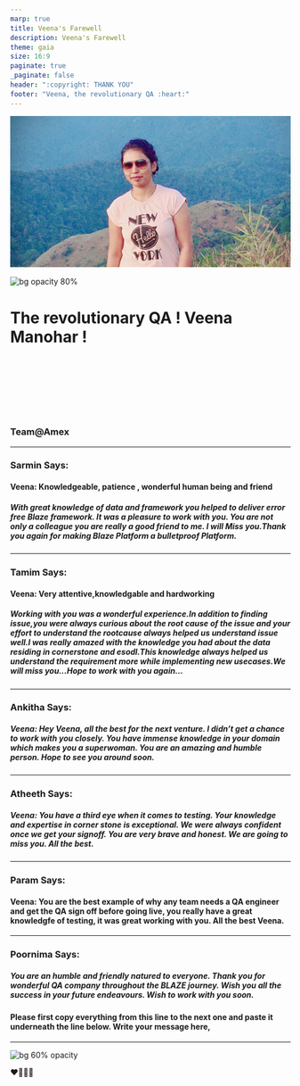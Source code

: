 ```yaml
---
marp: true
title: Veena's Farewell
description: Veena's Farewell
theme: gaia
size: 16:9
paginate: true
_paginate: false
header: ":copyright: THANK YOU"
footer: "Veena, the revolutionary QA :heart:"
---
```

![bg 80%](image/veena.jpeg)

![bg opacity 80%](http://img.picturequotes.com/2/542/541515/goodbye-quote-1.jpg)

# <!--fit--> The revolutionary QA ! **Veena Manohar** ! 

<br /> <br />
<br/><br/>
<br/><br/>

### Team@Amex

<!-- This is presenter note. You can write down notes through HTML comment. -->
---


### Sarmin Says:
#### Veena: Knowledgeable, patience , wonderful human being and friend 
#####  With great knowledge of data and framework you helped to deliver error free Blaze framework. It was a pleasure to work with you. You are not only a colleague you are really a good friend to me. I will Miss you.Thank you again for making Blaze Platform a bulletproof Platform. 


<!-- _class: lead -->

<style scoped> { font-size:24px;}</style>
---

### Tamim Says:
#### Veena: Very attentive,knowledgable and hardworking 
##### Working with you was a wonderful experience.In addition to finding issue,you were always curious about the root cause of the issue and your effort to understand the rootcause always helped us understand issue well.I was really amazed with the knowledge you had about the data residing in cornerstone and esodl.This knowledge always helped us understand the requirement more while implementing new usecases.We will miss you...Hope to work with you again... 

<!-- _class: lead -->
<style scoped> { font-size:24px;}</style>
---


### Ankitha Says:
##### Veena: Hey Veena, all the best for the next venture. I didn’t get a chance to work with you closely. You have immense knowledge in your domain which makes you a superwoman. You are an amazing and humble person. Hope to see you around soon.

<!-- _class: lead -->
<style scoped> { font-size:24px;}</style>
---

### Atheeth Says:
##### Veena: You have a third eye when it comes to testing. Your knowledge and expertise in corner stone is exceptional. We were always confident once we get your signoff. You are very brave and honest. We are going to miss you. All the best.


<!-- _class: lead -->
<style scoped> { font-size:24px;}</style>
---

### Param Says:
#### Veena: You are the best example of why any team needs a QA engineer and get the QA sign off before going live, you really have a great knowledgfe of testing, it was great working with you. All the best Veena.

<!-- _class: lead -->
<style scoped> { font-size:24px;}</style>
---

### Poornima Says:
##### You are an humble and friendly natured to everyone. Thank you for wonderful QA company throughout the BLAZE journey. Wish you all the success in your future endeavours. Wish to work with you soon.



#### Please first copy everything from this line to the next one and paste it underneath the line below. Write your message here, 
---

![bg 60% opacity ](https://t3.ftcdn.net/jpg/03/81/54/06/240_F_381540621_j9v7wCb1vGTvg7CpucpmHjQaA9MntaGS.jpg)





 :heart::purple_heart::green_heart::blue_heart:


